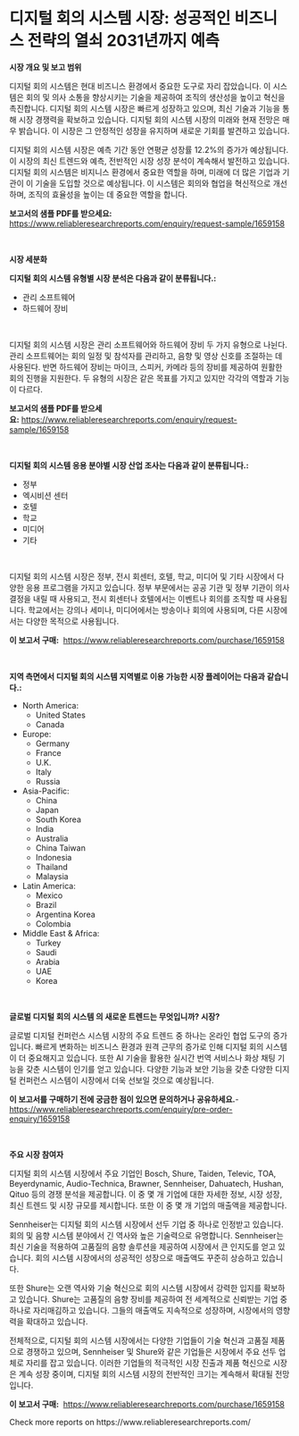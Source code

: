 <p><h1>디지털 회의 시스템 시장: 성공적인 비즈니스 전략의 열쇠 2031년까지 예측</h1></p><p><strong>시장 개요 및 보고 범위</strong></p>
<p><p>디지털 회의 시스템은 현대 비즈니스 환경에서 중요한 도구로 자리 잡았습니다. 이 시스템은 회의 및 의사 소통을 향상시키는 기술을 제공하여 조직의 생산성을 높이고 혁신을 촉진합니다. 디지털 회의 시스템 시장은 빠르게 성장하고 있으며, 최신 기술과 기능을 통해 시장 경쟁력을 확보하고 있습니다. 디지털 회의 시스템 시장의 미래와 현재 전망은 매우 밝습니다. 이 시장은 그 안정적인 성장을 유지하며 새로운 기회를 발견하고 있습니다.</p><p>디지털 회의 시스템 시장은 예측 기간 동안 연평균 성장률 12.2%의 증가가 예상됩니다. 이 시장의 최신 트렌드와 예측, 전반적인 시장 성장 분석이 계속해서 발전하고 있습니다. 디지털 회의 시스템은 비지니스 환경에서 중요한 역할을 하며, 미래에 더 많은 기업과 기관이 이 기술을 도입할 것으로 예상됩니다. 이 시스템은 회의와 협업을 혁신적으로 개선하며, 조직의 효율성을 높이는 데 중요한 역할을 합니다.</p></p>
<p><strong>보고서의 샘플 PDF를 받으세요:</strong> <a href="https://www.reliableresearchreports.com/enquiry/request-sample/1659158">https://www.reliableresearchreports.com/enquiry/request-sample/1659158</a></p>
<p>&nbsp;</p>
<p><strong>시장 세분화</strong></p>
<p><strong>디지털 회의 시스템 유형별 시장 분석은 다음과 같이 분류됩니다.:</strong></p>
<p><ul><li>관리 소프트웨어</li><li>하드웨어 장비</li></ul></p>
<p>&nbsp;</p>
<p><p>디지털 회의 시스템 시장은 관리 소프트웨어와 하드웨어 장비 두 가지 유형으로 나뉜다. 관리 소프트웨어는 회의 일정 및 참석자를 관리하고, 음향 및 영상 신호를 조절하는 데 사용된다. 반면 하드웨어 장비는 마이크, 스피커, 카메라 등의 장비를 제공하여 원활한 회의 진행을 지원한다. 두 유형의 시장은 같은 목표를 가지고 있지만 각각의 역할과 기능이 다르다.</p></p>
<p><strong>보고서의 샘플 PDF를 받으세요:</strong>&nbsp;<a href="https://www.reliableresearchreports.com/enquiry/request-sample/1659158">https://www.reliableresearchreports.com/enquiry/request-sample/1659158</a></p>
<p>&nbsp;</p>
<p><strong> 디지털 회의 시스템 응용 분야별 시장 산업 조사는 다음과 같이 분류됩니다.:</strong></p>
<p><ul><li>정부</li><li>엑시비션 센터</li><li>호텔</li><li>학교</li><li>미디어</li><li>기타</li></ul></p>
<p>&nbsp;</p>
<p><p>디지털 회의 시스템 시장은 정부, 전시 회센터, 호텔, 학교, 미디어 및 기타 시장에서 다양한 응용 프로그램을 가지고 있습니다. 정부 부문에서는 공공 기관 및 정부 기관이 의사 결정을 내릴 때 사용되고, 전시 회센터나 호텔에서는 이벤트나 회의를 조직할 때 사용됩니다. 학교에서는 강의나 세미나, 미디어에서는 방송이나 회의에 사용되며, 다른 시장에서는 다양한 목적으로 사용됩니다.</p></p>
<p><strong>이 보고서 구매:</strong>&nbsp; <a href="https://www.reliableresearchreports.com/purchase/1659158">https://www.reliableresearchreports.com/purchase/1659158</a></p>
<p>&nbsp;</p>
<p><strong>지역 측면에서 디지털 회의 시스템 지역별로 이용 가능한 시장 플레이어는 다음과 같습니다.:</strong></p>
<p><ul>
    <li>
        North America:
        <ul>
            <li>United States</li>
            <li>Canada</li>
        </ul>
    </li>
    <li>
        Europe:
        <ul>
            <li>Germany</li>
            <li>France</li>
            <li>U.K.</li>
            <li>Italy</li>
            <li>Russia</li>
        </ul>
    </li>
    <li>
        Asia-Pacific:
        <ul>
            <li>China</li>
            <li>Japan</li>
            <li>South Korea</li>
            <li>India</li>
            <li>Australia</li>
            <li>China Taiwan</li>
            <li>Indonesia</li>
            <li>Thailand</li>
            <li>Malaysia</li>
        </ul>
    </li>
    <li>
        Latin America:
        <ul>
            <li>Mexico</li>
            <li>Brazil</li>
            <li>Argentina Korea</li>
            <li>Colombia</li>
        </ul>
    </li>
    <li>
        Middle East & Africa:
        <ul>
            <li>Turkey</li>
            <li>Saudi</li>
            <li>Arabia</li>
            <li>UAE</li>
            <li>Korea</li>
        </ul>
    </li>
    </ul></p>
<p>&nbsp;</p>
<p><strong>글로벌 디지털 회의 시스템 의 새로운 트렌드는 무엇입니까? 시장?</strong></p>
<p><p>글로벌 디지털 컨퍼런스 시스템 시장의 주요 트렌드 중 하나는 온라인 협업 도구의 증가입니다. 빠르게 변화하는 비즈니스 환경과 원격 근무의 증가로 인해 디지털 회의 시스템이 더 중요해지고 있습니다. 또한 AI 기술을 활용한 실시간 번역 서비스나 화상 채팅 기능을 갖춘 시스템이 인기를 얻고 있습니다. 다양한 기능과 보안 기능을 갖춘 다양한 디지털 컨퍼런스 시스템이 시장에서 더욱 선보일 것으로 예상됩니다.</p></p>
<p><strong>이 보고서를 구매하기 전에 궁금한 점이 있으면 문의하거나 공유하세요.</strong>- <a href="https://www.reliableresearchreports.com/enquiry/pre-order-enquiry/1659158">https://www.reliableresearchreports.com/enquiry/pre-order-enquiry/1659158</a></p>
<p>&nbsp;</p>
<p><strong>주요 시장 참여자</strong></p>
<p><p>디지털 회의 시스템 시장에서 주요 기업인 Bosch, Shure, Taiden, Televic, TOA, Beyerdynamic, Audio-Technica, Brawner, Sennheiser, Dahuatech, Hushan, Qituo 등의 경쟁 분석을 제공합니다. 이 중 몇 개 기업에 대한 자세한 정보, 시장 성장, 최신 트렌드 및 시장 규모를 제시합니다. 또한 이 중 몇 개 기업의 매출액을 제공합니다.</p><p>Sennheiser는 디지털 회의 시스템 시장에서 선두 기업 중 하나로 인정받고 있습니다. 회의 및 음향 시스템 분야에서 긴 역사와 높은 기술력으로 유명합니다. Sennheiser는 최신 기술을 적용하여 고품질의 음향 솔루션을 제공하여 시장에서 큰 인지도를 얻고 있습니다. 회의 시스템 시장에서의 성공적인 성장으로 매출액도 꾸준히 상승하고 있습니다.</p><p>또한 Shure는 오랜 역사와 기술 혁신으로 회의 시스템 시장에서 강력한 입지를 확보하고 있습니다. Shure는 고품질의 음향 장비를 제공하여 전 세계적으로 신뢰받는 기업 중 하나로 자리매김하고 있습니다. 그들의 매출액도 지속적으로 성장하며, 시장에서의 영향력을 확대하고 있습니다.</p><p>전체적으로, 디지털 회의 시스템 시장에서는 다양한 기업들이 기술 혁신과 고품질 제품으로 경쟁하고 있으며, Sennheiser 및 Shure와 같은 기업들은 시장에서 주요 선두 업체로 자리를 잡고 있습니다. 이러한 기업들의 적극적인 시장 진출과 제품 혁신으로 시장은 계속 성장 중이며, 디지털 회의 시스템 시장의 전반적인 크기는 계속해서 확대될 전망입니다.</p></p>
<p><strong>이 보고서 구매:</strong>&nbsp;&nbsp;<a href="https://www.reliableresearchreports.com/purchase/1659158">https://www.reliableresearchreports.com/purchase/1659158</a></p>
<p>Check more reports on https://www.reliableresearchreports.com/</p>
